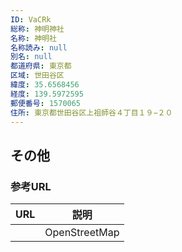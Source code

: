 ```yaml
---
ID: VaCRk
総称: 神明神社
名称: 神明社
名称読み: null
別名: null
都道府県: 東京都
区域: 世田谷区
緯度: 35.6568456
経度: 139.5972595
郵便番号: 1570065
住所: 東京都世田谷区上祖師谷４丁目１９−２０
---
```


## その他

### 参考URL

| URL | 説明          |
| --- | ------------- |
|     | OpenStreetMap |
